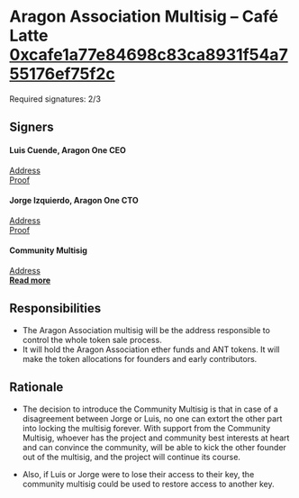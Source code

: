 # Aragon Association Multisig – Café Latte [0xcafe1a77e84698c83ca8931f54a755176ef75f2c](https://etherscan.io/address/0xcafe1a77e84698c83ca8931f54a755176ef75f2c)

Required signatures: 2/3

## Signers

#### Luis Cuende, Aragon One CEO
[Address](https://etherscan.io/address/0xA5F91734f0966Ba47a16b0392B71A6218fCb0835)  
[Proof](https://etherscan.io/tx/0x2e2cd9f8126a66c76dcb8d7c5bc1a6b27737c487c1425b94d49f53f81bdb30af)

#### Jorge Izquierdo, Aragon One CTO
[Address](https://etherscan.io/address/0x4838eab6f43841e0d233db4cea47bd64f614f0c5)  
[Proof](https://etherscan.io/tx/0x5aaeb2d0361dbdf3b4ecadad1b49c239eb1b3b5e1cf973f6a4597ad56edc47b9)

#### Community Multisig
[Address](https://etherscan.io/address/0xbeefbeef03c7e5a1c29e0aa675f8e16aee0a5fad)  
[**Read more**](community.md)

## Responsibilities
- The Aragon Association multisig will be the address responsible to control the whole token sale process.
- It will hold the Aragon Association ether funds and ANT tokens. It will make the token allocations for founders and early contributors.

## Rationale

- The decision to introduce the Community Multisig is that in case of a disagreement between Jorge or Luis, no one can extort the other part into locking the multisig forever. With support from the Community Multisig, whoever has the project and community best interests at heart and can convince the community, will be able to kick the other founder out of the multisig, and the project will continue its course.

- Also, if Luis or Jorge were to lose their access to their key, the community multisig could be used to restore access to another key.
